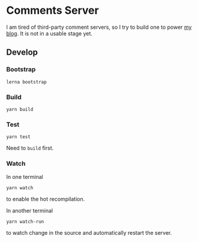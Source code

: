 # Comments Server
I am tired of third-party comment servers, so I try to build one to power [my blog](https://lesleylai.info). It is not in a usable stage yet.

## Develop
### Bootstrap
```
lerna bootstrap
```

### Build
```
yarn build
```

### Test

```
yarn test
```

Need to `build` first.

### Watch

In one terminal

```
yarn watch
```

to enable the hot recompilation.

In another terminal

```
yarn watch-run
```

to watch change in the source and automatically restart the server.
